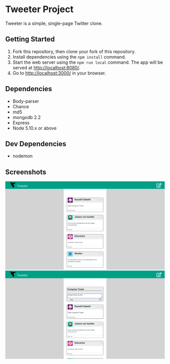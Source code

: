 # Tweeter Project

Tweeter is a simple, single-page Twitter clone.


## Getting Started

1. Fork this repository, then clone your fork of this repository.
2. Install dependencies using the `npm install` command.
3. Start the web server using the `npm run local` command. The app will be served at <http://localhost:8080/>.
4. Go to <http://localhost:3000/> in your browser.

## Dependencies
- Body-parser
- Chance
- md5
- mongodb 2.2
- Express
- Node 5.10.x or above

## Dev Dependencies
- nodemon

## Screenshots

![Tweets](./screenshots/Tweets.png)
![New Tweet](./screenshots/New_Tweet.png)
